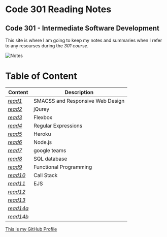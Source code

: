 

# Code 301 Reading Notes

## Code 301 - Intermediate Software Development

This site is where I am going to keep my notes and summaries when I refer to any resourses during the *301 course*.

![Notes](https://store-images.s-microsoft.com/image/apps.3179.13899725065627034.cde70839-621b-4895-8adf-f523b0117ad5.abc02c28-8d42-4aa4-b4d7-1c63ffe3992e?mode=scale&q=90&h=300&w=300)

# Table of Content

 | Content      | Description
------------      | ------------
*[read1](https://sondos-braim.github.io/reading-notes301/read01)* | SMACSS and Responsive Web Design
*[read2](https://sondos-braim.github.io/reading-notes301/read02)* | jQurey
*[read3](https://sondos-braim.github.io/reading-notes301/read03)* | Flexbox
*[read4](https://sondos-braim.github.io/reading-notes301/read04)* | Regular Expressions
*[read5](https://sondos-braim.github.io/reading-notes301/read05)* | Heroku
*[read6](https://sondos-braim.github.io/reading-notes301/read06)* | Node.js
*[read7](https://sondos-braim.github.io/reading-notes301/read07)* |google teams
*[read8](https://sondos-braim.github.io/reading-notes301/read08)* |SQL database
*[read9](https://sondos-braim.github.io/reading-notes301/read09)* | Functional Programming
*[read10](https://sondos-braim.github.io/reading-notes301/read10)* | Call Stack
*[read11](https://sondos-braim.github.io/reading-notes301/read11)* | EJS
*[read12](https://sondos-braim.github.io/reading-notes301/read12)* | 
*[read13](https://sondos-braim.github.io/reading-notes301/read13)* | 
*[read14a](https://sondos-braim.github.io/reading-notes301/read14a)* | 
*[read14b](https://sondos-braim.github.io/reading-notes301/read14b)* |


[This is my GitHub Profile](https://github.com/Sondos-Braim) 
